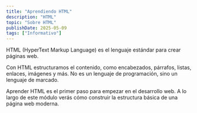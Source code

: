 ```yaml
---
title: "Aprendiendo HTML"
description: "HTML"
topic: "Sobre HTML"
publishDate: 2025-05-09
tags: ["Informativo"]
---
```


HTML (HyperText Markup Language) es el lenguaje estándar para crear páginas web.

Con HTML estructuramos el contenido, como encabezados, párrafos, listas, enlaces, imágenes y más. No es un lenguaje de programación, sino un lenguaje de marcado.

Aprender HTML es el primer paso para empezar en el desarrollo web. A lo largo de este módulo verás cómo construir la estructura básica de una página web moderna.
